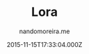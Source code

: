 ---
title: Lora
github: 'https://github.com/nandomoreirame/lora'
demo: 'http://nandomoreira.me/lora/'
author: nandomoreira.me
ssg:
  - Jekyll
cms:
  - No Cms
date: 2015-11-15T17:33:04.000Z
github_branch: master
description: ':gem: Lora free Jekyll theme'
stale: true
---